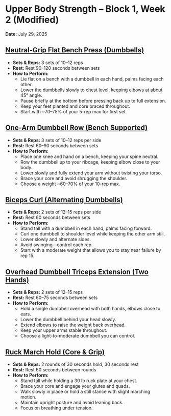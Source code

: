 # Upper Body Strength – Block 1, Week 2 (Modified)
**Date:** July 29, 2025

## [Neutral-Grip Flat Bench Press (Dumbbells)](../exercises/neutral_grip_flat_bench_press.json)
- **Sets & Reps:** 3 sets of 10–12 reps
- **Rest:** Rest 90–120 seconds between sets
- **How to Perform:**
  - Lie flat on a bench with a dumbbell in each hand, palms facing each other.
  - Lower the dumbbells slowly to chest level, keeping elbows at about 45° angle.
  - Pause briefly at the bottom before pressing back up to full extension.
  - Keep your feet planted and core braced throughout.
  - Start with ~70–75% of your 5-rep max for first set.

## [One-Arm Dumbbell Row (Bench Supported)](../exercises/one_arm_dumbbell_row.json)
- **Sets & Reps:** 3 sets of 10–12 reps per side
- **Rest:** Rest 60–90 seconds between sets
- **How to Perform:**
  - Place one knee and hand on a bench, keeping your spine neutral.
  - Row the dumbbell up to your ribcage, keeping elbow close to your body.
  - Lower slowly and fully extend your arm without twisting your torso.
  - Brace your core and avoid shrugging the shoulder.
  - Choose a weight ~60–70% of your 10-rep max.

## [Biceps Curl (Alternating Dumbbells)](../exercises/alternating_dumbbell_biceps_curl.json)
- **Sets & Reps:** 2 sets of 12–15 reps per side
- **Rest:** Rest 60 seconds between sets
- **How to Perform:**
  - Stand tall with a dumbbell in each hand, palms facing forward.
  - Curl one dumbbell to shoulder level while keeping the other arm still.
  - Lower slowly and alternate sides.
  - Avoid swinging—control each rep.
  - Start with a moderate weight that allows you to stay near failure by rep 15.

## [Overhead Dumbbell Triceps Extension (Two Hands)](../exercises/overhead_dumbbell_triceps_extension.json)
- **Sets & Reps:** 2 sets of 12–15 reps
- **Rest:** Rest 60–75 seconds between sets
- **How to Perform:**
  - Hold a single dumbbell overhead with both hands, elbows close to ears.
  - Lower the dumbbell behind your head slowly.
  - Extend elbows to raise the weight back overhead.
  - Keep your upper arms stable throughout.
  - Choose a light-to-moderate dumbbell you can control.

## [Ruck March Hold (Core & Grip)](../exercises/ruck_march_hold.json)
- **Sets & Reps:** 2 rounds of 30 seconds hold, 30 seconds rest
- **Rest:** Rest 60 seconds between rounds
- **How to Perform:**
  - Stand tall while holding a 30 lb ruck plate at your chest.
  - Brace your core and engage your glutes and quads.
  - Walk slowly in place or hold a still stance with slight marching motion.
  - Maintain upright posture and avoid leaning back.
  - Focus on breathing under tension.
